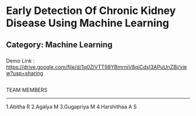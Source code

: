 # Early Detection Of Chronic Kidney Disease Using Machine Learning
## Category: Machine Learning 

###
Demo Link : https://drive.google.com/file/d/1q0ZlVTT98YBmrnjV8qiCdxI3APuUnZBj/view?usp=sharing 

##
TEAM MEMBERS 

***

1.Abitha R
2.Agalya M
3.Gugapriya M
4.Harshithaa A S
